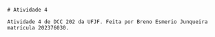     # Atividade 4

    Atividade 4 de DCC 202 da UFJF. Feita por Breno Esmerio Junqueira matrícula 202376030.
    
